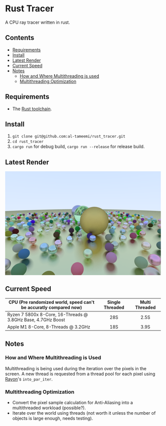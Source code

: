 # Rust Tracer
A CPU ray tracer written in rust.

## Contents
* [Requirements](#requirements)
* [Install](#install)
* [Latest Render](#latest-render)
* [Current Speed](#current-speed)
* [Notes](#notes)
    * [How and Where Multithreading is used](#how-and-where-multithreading-is-used)
    * [Multithreading Optimization](#multithreading-optimization)


## Requirements
* The [Rust toolchain](https://www.rust-lang.org/tools/install).

## Install
1. ```git clone git@github.com:al-tameemi/rust_tracer.git```
2. ```cd rust_tracer```
3. ```cargo run``` for debug build, ```cargo run --release``` for release build.

## Latest Render
<p align="center">
    <img src="https://github.com/al-tameemi/rust_tracer/blob/main/image.png?raw=true" alt="The latest render according to the current specs."/>
</p>

## Current Speed

| CPU  (Pre randomized world, speed can't be accuratly compared now)     | Single Threaded | Multi Threaded 
| ---------------------------------------------------------------------- |:---------------:|:--------------:|
| Ryzen 7 5800x 8-Core, 16-Threads @ 3.8GHz Base, 4.7GHz Boost           | 28S             | 2.5S           |
| Apple M1 8-Core, 8-Threads @ 3.2GHz                                    | 18S             | 3.9S           |

## Notes
### How and Where Multithreading is Used
Multithreading is being used during the iteration over the pixels in the screen. A new thread is requested from a thread pool for each pixel using [Rayon](https://github.com/rayon-rs/rayon)'s ```into_par_iter```.
### Multithreading Optimization
* Convert the pixel sample calculation for Anti-Aliasing into a multithreaded workload (possible?).
* Iterate over the world using threads (not worth it unless the number of objects is large enough, needs testing).
